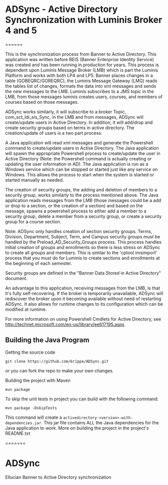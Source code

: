 # ADSync - Active Directory Synchronization with Luminis Broker 4 and 5
======

This is the synchronization process from Banner to Active Directory. This application was written before BEIS (Banner Enterprise Identity Service) was created and has been running in production for years. This process is dependent upon Luminis Message Broker (LMB) which is part the Luminis Platform and works with both LP4 and LP5. Banner places changes in a table (GOBEQRC/GOREQRC), the Luminis Message Gateway (LMG) reads the tables list of changes, formats the data into xml messages and sends the new messages to the LMB. Luminis subscribes to a JMS topic in the LMB, from those messages luminis creates users, courses, and members of courses based on those messages.

ADSync works similarly, it will subscribe to a broker Topic, com_sct_ldi_sis_Sync, in the LMB and from messages, ADSync will create/update users in Active Directory. In addition, it will add/drop and create security groups based on terms in active directory. The creation/update of users is a two part process:

A Java application will read xml messages and generate the Powershell command to create/update users in Active Directory.
The Java application will spawn the appropriate Powershell process to create/update the user in Active Directory (Note: the Powershell command is actually creating or updating the user information in AD). The Java application is run as a Windows service which can be stopped or started just like any service on Windows. This allows the process to start when the system is started or started manually as needed.

The creation of security groups, the adding and deletion of members to a security group, works similarly to the process mentioned above. The Java application reads messages from the LMB (those messages could be a add or drop to a section, or the creation of a section) and based on the message, spawns a powershell process to either add a member to a security group, delete a member from a security group, or create a security group for a course section.

Note: ADSync only handles creation of section security groups. Terms, Division, Department, Subject, Term, and Campus security groups must be handled by the Preload_AD_Security_Groups process. This process handles initial creation of groups and enrollments so there is less stress on ADSync to create all groups and members. This is similar to the 'cptool imsimport' process that you must do for Luminis to create sections and enrollments at the beginning of each semester.

Security groups are defined in the "Banner Data Stored in Active Directory" document.

An advantage to this application, receiving messages from the LMB, is that it's fully self-recovering. If the broker is temporarily unavailable, ADSync will rediscover the broker upon it becoming available without need of restarting ADSync. It also allows for runtime changes to its configuration which can be modified at runtime.

For more information on using Powershell Cmdlets for Active Directory, see http://technet.microsoft.com/en-us/library/ee617195.aspx.

## Building the Java Program
Getting the source code

```git clone https://github.com/brippe/ADSync.git```

or you can fork the repo to make your own changes.

Building the project with Maven

```mvn package```

To skip the unit tests in project you can build with the following command:

```mvn package -DskipTests```

This command will create a `activedirectory-<version>-with-dependencies.jar`. This jar file contains ALL the Java dependencies for the Java application to work. More on building the project in the project's README.txt

=======

# ADSync
Ellucian Banner to Active Directory synchronization
